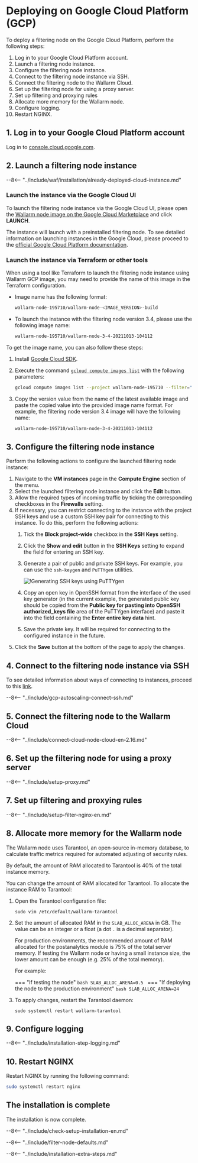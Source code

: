 [link-launch-instance]:     https://cloud.google.com/deep-learning-vm/docs/quickstart-marketplace

[img-ssh-key-generation]:       ../images/installation-gcp/common/ssh-key-generation.png
[installation-instr-middle]:    /3.2/admin-en/installation-gcp-en/
[versioning-policy]:            ../updating-migrating/versioning-policy.md#version-list
[installation-instr-latest]:    /admin-en/installation-gcp-en/

# Deploying on Google Cloud Platform (GCP)

To deploy a filtering node on the Google Cloud Platform, perform the following steps:

1. Log in to your Google Cloud Platform account.
2. Launch a filtering node instance.
3. Configure the filtering node instance.
4. Connect to the filtering node instance via SSH.
5. Connect the filtering node to the Wallarm Cloud.
6. Set up the filtering node for using a proxy server.
7. Set up filtering and proxying rules
8. Allocate more memory for the Wallarm node.
9. Configure logging.
10. Restart NGINX.

## 1. Log in to your Google Cloud Platform account

Log in to [console.cloud.google.com](https://console.cloud.google.com/).

## 2. Launch a filtering node instance

--8<-- "../include/waf/installation/already-deployed-cloud-instance.md"

### Launch the instance via the Google Cloud UI

To launch the filtering node instance via the Google Cloud UI, please open the [Wallarm node image on the Google Cloud Marketplace](https://console.cloud.google.com/launcher/details/wallarm-node-195710/wallarm-node) and click **LAUNCH**.

The instance will launch with a preinstalled filtering node. To see detailed information on launching instances in the Google Cloud, please proceed to the [official Google Cloud Platform documentation][link-launch-instance].

### Launch the instance via Terraform or other tools

When using a tool like Terraform to launch the filtering node instance using Wallarm GCP image, you may need to provide the name of this image in the Terraform configuration.

* Image name has the following format:

    ```bash
    wallarm-node-195710/wallarm-node-<IMAGE_VERSION>-build
    ```
* To launch the instance with the filtering node version 3.4, please use the following image name:

    ```bash
    wallarm-node-195710/wallarm-node-3-4-20211013-104112
    ```

To get the image name, you can also follow these steps:

1. Install [Google Cloud SDK](https://cloud.google.com/sdk/docs/install).
2. Execute the command [`gcloud compute images list`](https://cloud.google.com/sdk/gcloud/reference/compute/images/list) with the following parameters:

    ```bash
    gcloud compute images list --project wallarm-node-195710 --filter="name~'wallarm-node-3-4-*'" --no-standard-images
    ```
3. Copy the version value from the name of the latest available image and paste the copied value into the provided image name format. For example, the filtering node version 3.4 image will have the following name:

    ```bash
    wallarm-node-195710/wallarm-node-3-4-20211013-104112
    ```

## 3. Configure the filtering node instance

Perform the following actions to configure the launched filtering node instance:

1.  Navigate to the **VM instances** page in the **Compute Engine** section of the menu.
2.  Select the launched filtering node instance and click the **Edit** button.
3.  Allow the required types of incoming traffic by ticking the corresponding checkboxes in the **Firewalls** setting.
4.  If necessary, you can restrict connecting to the instance with the project SSH keys and use a custom SSH key pair for connecting to this instance. To do this, perform the following actions:
    1.  Tick the **Block project-wide** checkbox in the **SSH Keys** setting.
    2.  Click the **Show and edit** button in the **SSH Keys** setting to expand the field for entering an SSH key.
    3.  Generate a pair of public and private SSH keys. For example, you can use the `ssh-keygen` and `PuTTYgen` utilities.
       
        ![!Generating SSH keys using PuTTYgen][img-ssh-key-generation]

    4.  Copy an open key in OpenSSH format from the interface of the used key generator (in the current example, the generated public key should be copied from the **Public key for pasting into OpenSSH authorized_keys file** area of the PuTTYgen interface) and paste it into the field containing the **Enter entire key data** hint.
    5.  Save the private key. It will be required for connecting to the configured instance in the future.
5.  Click the **Save** button at the bottom of the page to apply the changes. 

## 4. Connect to the filtering node instance via SSH

To see detailed information about ways of connecting to instances, proceed to this [link](https://cloud.google.com/compute/docs/instances/connecting-to-instance).

--8<-- "../include/gcp-autoscaling-connect-ssh.md"

## 5. Connect the filtering node to the Wallarm Cloud

--8<-- "../include/connect-cloud-node-cloud-en-2.16.md"

## 6. Set up the filtering node for using a proxy server

--8<-- "../include/setup-proxy.md"

## 7. Set up filtering and proxying rules

--8<-- "../include/setup-filter-nginx-en.md"

## 8. Allocate more memory for the Wallarm node

The Wallarm node uses Tarantool, an open‑source in-memory database, to calculate traffic metrics required for automated adjusting of security rules.

By default, the amount of RAM allocated to Tarantool is 40% of the total instance memory.

You can change the amount of RAM allocated for Tarantool. To allocate the instance RAM to Tarantool:

1. Open the Tarantool configuration file:

    ```
    sudo vim /etc/default/wallarm-tarantool
    ```

2. Set the amount of allocated RAM in the `SLAB_ALLOC_ARENA` in GB. The value can be an integer or a float (a dot `.` is a decimal separator).
    
    For production environments, the recommended amount of RAM allocated for the postanalytics module is 75% of the total server memory. If testing the Wallarm node or having a small instance size, the lower amount can be enough (e.g. 25% of the total memory).

    For example:
    
    === "If testing the node"
        ```bash
        SLAB_ALLOC_ARENA=0.5
        ```
    === "If deploying the node to the production environment"
        ```bash
        SLAB_ALLOC_ARENA=24
        ```
3. To apply changes, restart the Tarantool daemon:
    
    ```
    sudo systemctl restart wallarm-tarantool
    ```

## 9. Configure logging

--8<-- "../include/installation-step-logging.md"

## 10. Restart NGINX

Restart NGINX by running the following command:

``` bash
sudo systemctl restart nginx
```

## The installation is complete

The installation is now complete.

--8<-- "../include/check-setup-installation-en.md"

--8<-- "../include/filter-node-defaults.md"

--8<-- "../include/installation-extra-steps.md"